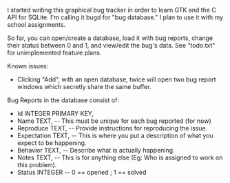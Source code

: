 I started writing this graphical bug tracker in order to learn GTK and the C API for SQLite.
I'm calling it bugd for "bug database." I plan to use it with my school assignments.

So far, you can open/create a database, load it with bug reports, change their status
between 0 and 1, and view/edit the bug's data. See "todo.txt" for unimplemented feature plans.

Known issues:
<ul>
    <li>Clicking "Add", with an open database, twice will open two bug report windows which secretly share the same buffer.</li>
</ul>

Bug Reports in the database consist of:
<ul>
    <li> Id INTEGER PRIMARY KEY,</li>
    <li> Name TEXT,          -- This must be unique for each bug reported (for now)</li>
    <li> Reproduce TEXT,     -- Provide instructions for reproducing the issue.</li>
    <li> Expectation TEXT,   -- This is where you put a description of what you expect to be happening.</li>
    <li> Behavior TEXT,      -- Describe what is actually happening.</li>
    <li> Notes TEXT,         -- This is for anything else (Eg: Who is assigned to work on this problem).</li>
    <li> Status INTEGER      -- 0 == opened ; 1 == solved</li>
</ul>


